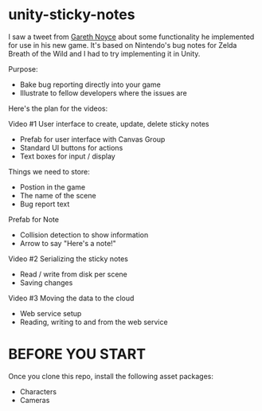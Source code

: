 # unity-sticky-notes
I saw a tweet from [Gareth Noyce](https://medium.com/@TripleEhLtd/in-game-sticky-notes-c5f4013892f6) about some functionality he implemented for use in his new game. It's based on Nintendo's bug notes for Zelda Breath of the Wild and I had to try implementing it in Unity.

Purpose:
* Bake bug reporting directly into your game
* Illustrate to fellow developers where the issues are

Here's the plan for the videos:

Video #1
User interface to create, update, delete sticky notes
- Prefab for user interface with Canvas Group
- Standard UI buttons for actions
- Text boxes for input / display

Things we need to store:
- Postion in the game
- The name of the scene
- Bug report text

Prefab for Note
- Collision detection to show information
- Arrow to say "Here's a note!"

Video #2
Serializing the sticky notes
- Read / write from disk per scene
- Saving changes

Video #3
Moving the data to the cloud
- Web service setup
- Reading, writing to and from the web service

# BEFORE YOU START

Once you clone this repo, install the following asset packages:
- Characters
- Cameras